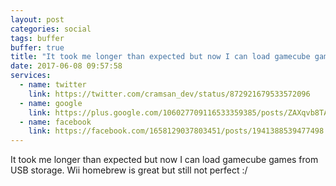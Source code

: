 ```yaml
---
layout: post
categories: social
tags: buffer
buffer: true
title: "It took me longer than expected but now I can load gamecube games from USB storage. Wii homebrew is great but still not perfect :/"
date: 2017-06-08 09:57:58
services: 
  - name: twitter
    link: https://twitter.com/cramsan_dev/status/872921679533572096
  - name: google
    link: https://plus.google.com/106027709116533359385/posts/ZAXqvb8TAbo
  - name: facebook
    link: https://facebook.com/1658129037803451/posts/1941388539477498
---
```

It took me longer than expected but now I can load gamecube games from USB storage. Wii homebrew is great but still not perfect :/
